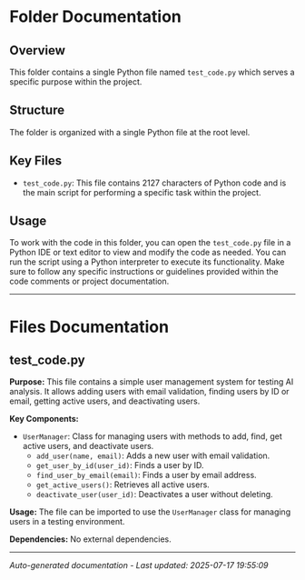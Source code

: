 # Folder Documentation

## Overview
This folder contains a single Python file named `test_code.py` which serves a specific purpose within the project.

## Structure
The folder is organized with a single Python file at the root level.

## Key Files
- `test_code.py`: This file contains 2127 characters of Python code and is the main script for performing a specific task within the project.

## Usage
To work with the code in this folder, you can open the `test_code.py` file in a Python IDE or text editor to view and modify the code as needed. You can run the script using a Python interpreter to execute its functionality. Make sure to follow any specific instructions or guidelines provided within the code comments or project documentation.

---

# Files Documentation

## test_code.py

**Purpose:** This file contains a simple user management system for testing AI analysis. It allows adding users with email validation, finding users by ID or email, getting active users, and deactivating users.

**Key Components:**
- `UserManager`: Class for managing users with methods to add, find, get active users, and deactivate users.
  - `add_user(name, email)`: Adds a new user with email validation.
  - `get_user_by_id(user_id)`: Finds a user by ID.
  - `find_user_by_email(email)`: Finds a user by email address.
  - `get_active_users()`: Retrieves all active users.
  - `deactivate_user(user_id)`: Deactivates a user without deleting.

**Usage:** The file can be imported to use the `UserManager` class for managing users in a testing environment.

**Dependencies:** No external dependencies.

---
*Auto-generated documentation - Last updated: 2025-07-17 19:55:09*
